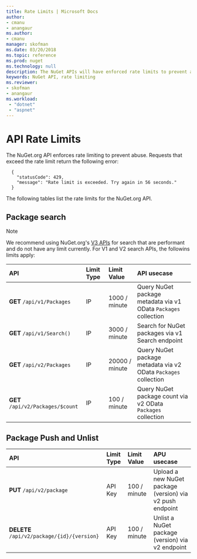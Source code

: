```yaml
---
title: Rate Limits | Microsoft Docs
author:
- cmanu
- anangaur
ms.author:
- cmanu
manager: skofman
ms.date: 03/20/2018
ms.topic: reference
ms.prod: nuget
ms.technology: null
description: The NuGet APIs will have enforced rate limits to prevent abuse.
keywords: NuGet API, rate limiting
ms.reviewer:
- skofman
- anangaur
ms.workload: 
 - "dotnet"
 - "aspnet"
---
```


# API Rate Limits

The NuGet.org API enforces rate limiting to prevent abuse. Requests that exceed the rate limit return the following error: 

  ~~~
    {
      "statusCode": 429,
      "message": "Rate limit is exceeded. Try again in 56 seconds."
    }
  ~~~

The following tables list the rate limits for the NuGet.org API.

## Package search

> [!Note]
> We recommend using NuGet.org's [V3 APIs](https://docs.microsoft.com/nuget/api/search-query-service-resource) for search that are performant and do not have any limit currently. For V1 and V2 search APIs, the followins limits apply:


| API | Limit Type | Limit Value | API usecase |
|:---|:---|:---|:---|
**GET** `/api/v1/Packages` | IP | 1000 / minute | Query NuGet package metadata via v1 OData `Packages` collection |
**GET** `/api/v1/Search()` | IP | 3000 / minute | Search for NuGet packages via v1 Search endpoint | 
**GET** `/api/v2/Packages` | IP | 20000 / minute | Query NuGet package metadata via v2 OData `Packages` collection | 
**GET** `/api/v2/Packages/$count` | IP | 100 / minute | Query NuGet package count via v2 OData `Packages` collection | 

## Package Push and Unlist

| API | Limit Type | Limit Value | APU usecase | 
|:---|:---|:---|:--- |
**PUT** `/api/v2/package` | API Key | 100 / minute | Upload a new NuGet package (version) via v2 push endpoint 
**DELETE** `/api/v2/package/{id}/{version}` | API Key | 100 / minute | Unlist a NuGet package (version) via v2 endpoint 
